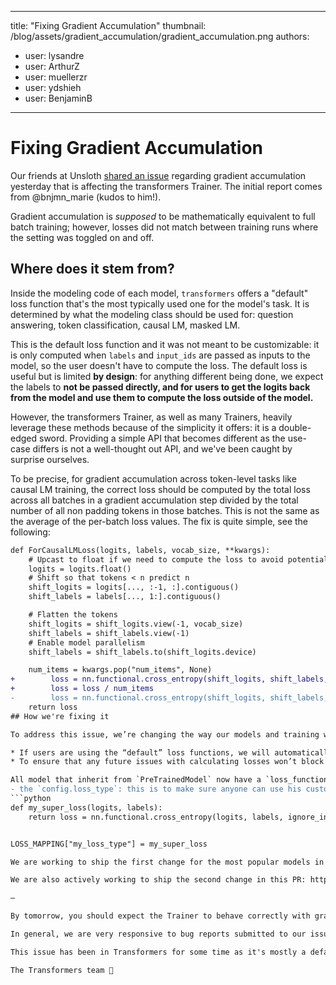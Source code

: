 
---
title: "Fixing Gradient Accumulation" 
thumbnail: /blog/assets/gradient_accumulation/gradient_accumulation.png
authors:
- user: lysandre
- user: ArthurZ
- user: muellerzr
- user: ydshieh
- user: BenjaminB
---

# Fixing Gradient Accumulation

Our friends at Unsloth [shared an issue](https://unsloth.ai/blog/gradient) regarding gradient accumulation yesterday that is affecting the transformers Trainer. The initial report comes from @bnjmn_marie (kudos to him!).

Gradient accumulation is *supposed* to be mathematically equivalent to full batch training; however, losses did not match between training runs where the setting was toggled on and off.

## Where does it stem from?

Inside the modeling code of each model, `transformers` offers a "default" loss function that's the most typically used one for the model's task. It is determined by what the modeling class should be used for: question answering, token classification, causal LM, masked LM.

This is the default loss function and it was not meant to be customizable: it is only computed when `labels` and `input_ids` are passed as inputs to the model, so the user doesn't have to compute the loss. The default loss is useful but is limited **by design**: for anything different being done, we expect the labels to **not be passed directly, and for users to get the logits back from the model and use them to compute the loss outside of the model.**

However, the transformers Trainer, as well as many Trainers, heavily leverage these methods because of the simplicity it offers: it is a double-edged sword. Providing a simple API that becomes different as the use-case differs is not a well-thought out API, and we've been caught by surprise ourselves.

To be precise, for gradient accumulation across token-level tasks like causal LM training, the correct loss should be computed by the total loss across all batches in a gradient accumulation step divided by the total number of all non padding tokens in those batches. This is not the same as the average of the per-batch loss values.
The fix is quite simple, see the following:
```diff
def ForCausalLMLoss(logits, labels, vocab_size, **kwargs):
    # Upcast to float if we need to compute the loss to avoid potential precision issues
    logits = logits.float()
    # Shift so that tokens < n predict n
    shift_logits = logits[..., :-1, :].contiguous()
    shift_labels = labels[..., 1:].contiguous()

    # Flatten the tokens
    shift_logits = shift_logits.view(-1, vocab_size)
    shift_labels = shift_labels.view(-1)
    # Enable model parallelism
    shift_labels = shift_labels.to(shift_logits.device)

    num_items = kwargs.pop("num_items", None)
+        loss = nn.functional.cross_entropy(shift_logits, shift_labels, ignore_index=-100, reduction="sum")
+        loss = loss / num_items
-        loss = nn.functional.cross_entropy(shift_logits, shift_labels, ignore_index=-100)
    return loss
## How we're fixing it

To address this issue, we’re changing the way our models and training work in two ways:

* If users are using the “default” loss functions, we will automatically take into account the needed changes when using gradient accumulation, to make sure the proper loss is reported and utilized, fixing the core issue at hand. 
* To ensure that any future issues with calculating losses won’t block users, we’ll be exposing an API to let users pass in their own loss functions to the `Trainer` directly so they can use their own fix easily until we have fixed any issues internally and made a new transformers release. 

All model that inherit from `PreTrainedModel` now have a `loss_function` property, which is determined by either: 
- the `config.loss_type`: this is to make sure anyone can use his custom loss. You can do this by modifying the `LOSS_MAPPING`:
```python
def my_super_loss(logits, labels):
    return loss = nn.functional.cross_entropy(logits, labels, ignore_index=-100)


LOSS_MAPPING["my_loss_type"] = my_super_loss

We are working to ship the first change for the most popular models in this PR: https://github.com/huggingface/transformers/pull/34191#pullrequestreview-2372725010. Following this, a call for contributions to help propagate this to the rest of the models will be done so that the majority of models is supported by next release.

We are also actively working to ship the second change in this PR: https://github.com/huggingface/transformers/pull/34198, which will allow users to use their own loss function and make use of the number of samples seen per-batch to help with calculating their loss (and will perform the correct loss calculation during gradient accumulation as more models are supported from the prior change)

—

By tomorrow, you should expect the Trainer to behave correctly with gradient accumulation. Please install from `main` in order to benefit from the fix.

In general, we are very responsive to bug reports submitted to our issue tracker: https://github.com/huggingface/transformers/issues

This issue has been in Transformers for some time as it's mostly a default that should be updated by the end-user; however, when defaults become non-intuitive, they are bound to be changed. In this instance, we've updated the code and shipped a fix in less than 24 hours, which is what we aim for issues like this one in transformers. Please, come and submit your issues if you have some; this is the only way we can get transformers to improve and fit well within your different use-cases.

The Transformers team 🤗
